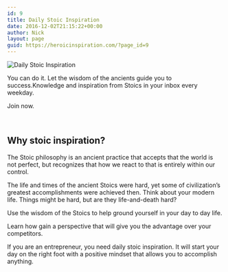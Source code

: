```yaml
---
id: 9
title: Daily Stoic Inspiration
date: 2016-12-02T21:15:22+00:00
author: Nick
layout: page
guid: https://heroicinspiration.com/?page_id=9
---
```

<div>
  <img class="alignnone wp-image-10 size-full" src="https://i2.wp.com/heroicinspiration.com/wp-content/uploads/2016/12/stoic_twitter_image.jpg?resize=620%2C155&#038;ssl=1" alt="Daily Stoic Inspiration" srcset="https://i2.wp.com/heroicinspiration.com/wp-content/uploads/2016/12/stoic_twitter_image.jpg?w=800&ssl=1 800w, https://i2.wp.com/heroicinspiration.com/wp-content/uploads/2016/12/stoic_twitter_image.jpg?resize=300%2C75&ssl=1 300w, https://i2.wp.com/heroicinspiration.com/wp-content/uploads/2016/12/stoic_twitter_image.jpg?resize=768%2C192&ssl=1 768w" sizes="(max-width: 620px) 100vw, 620px" data-recalc-dims="1" />
</div>

<div>
  <p>
    You can do it. Let the wisdom of the ancients guide you to success.Knowledge and inspiration from Stoics in your inbox every weekday.
  </p>
  
  <p>
    Join now.<br /> <!-- Begin MailChimp Signup Form -->
  </p>
  
  <div id="mc_embed_signup">
  </div>
  
  <p>
    <br /> <!--End mc_embed_signup-->
  </p>
  
  <h2>
    Why stoic inspiration?
  </h2>
  
  <p>
    The Stoic philosophy is an ancient practice that accepts that the world is not perfect, but recognizes that how we react to that is entirely within our control.
  </p>
  
  <p>
    The life and times of the ancient Stoics were hard, yet some of civilization&#8217;s greatest accomplishments were achieved then. Think about your modern life. Things might be hard, but are they life-and-death hard?
  </p>
  
  <p>
    Use the wisdom of the Stoics to help ground yourself in your day to day life.
  </p>
  
  <p>
    Learn how gain a perspective that will give you the advantage over your competitors.
  </p>
  
  <p>
    If you are an entrepreneur, you need daily stoic inspiration. It will start your day on the right foot with a positive mindset that allows you to accomplish anything.
  </p>
  
  <p>
    &nbsp;
  </p>
</div>